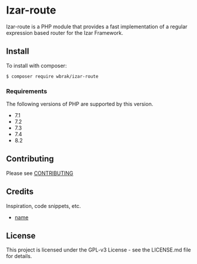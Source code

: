 # Izar-route
Izar-route is a PHP module that provides a fast implementation of a regular expression based router for the Izar Framework.
## Install
To install with composer:  

`$ composer require wbrak/izar-route`
### Requirements
The following versions of PHP are supported by this version.
- 7.1
- 7.2
- 7.3
- 7.4
- 8.2
## Contributing
Please see [CONTRIBUTING](https://github/wbrak/izar-route/contributing.md)
## Credits
Inspiration, code snippets, etc.
* [name](https://github.com/name/package) 
## License
This project is licensed under the GPL-v3 License - see the LICENSE.md file for details.